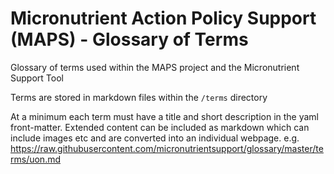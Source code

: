 # Micronutrient Action Policy Support (MAPS) - Glossary of Terms
Glossary of terms used within the MAPS project and the Micronutrient Support Tool

Terms are stored in markdown files within the `/terms` directory

At a minimum each term must have a title and short description in the yaml front-matter.  Extended content can be included as markdown which can include images etc and are converted into an individual webpage. e.g. https://raw.githubusercontent.com/micronutrientsupport/glossary/master/terms/uon.md



